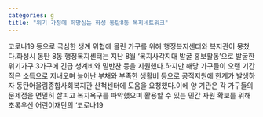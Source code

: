 ```yaml
---
categories: g
title: "위기 가정에 희망심는 화성 동탄8동 복지네트워크"
---
```

코로나19 등으로 극심한 생계 위협에 몰린 가구를 위해 행정복지센터와 복지관이 뭉쳤다.화성시 동탄 8동 행정복지센터는 지난 8월 ‘복지사각지대 발굴 홍보활동’으로 발굴한 위기가구 3가구에 긴급 생계비와 밑반찬 등을 지원했다.하지만 해당 가구들이 오랜 기간 적은 소득으로 지내오며 늘어난 부채와 부족한 생활비 등으로 공적지원에 한계가 발생하자 동탄어울림종합사회복지관 산척센터에 도움을 요청했다.이에 양 기관은 각 가구들의 문제점을 면밀히 살피고 복지욕구를 파악했으며 활용할 수 있는 민간 자원 확보를 위해 초록우산 어린이재단의 ‘코로나19